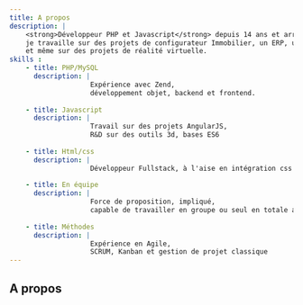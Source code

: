 ```yaml
---
title: A propos
description: |
    <strong>Développeur PHP et Javascript</strong> depuis 14 ans et arrivé en 2012 à Arka Studio, 
    je travaille sur des projets de configurateur Immobilier, un ERP, une CRM, des outils 3d
    et même sur des projets de réalité virtuelle.
skills :
    - title: PHP/MySQL
      description: |
                    Expérience avec Zend,
                    développement objet, backend et frontend.
                    
    - title: Javascript
      description: |
                    Travail sur des projets AngularJS,
                    R&D sur des outils 3d, bases ES6
                    
    - title: Html/css
      description: |
                    Développeur Fullstack, à l'aise en intégration css et html5
                    
    - title: En équipe
      description: |
                    Force de proposition, impliqué,
                    capable de travailler en groupe ou seul en totale autonomie
                    
    - title: Méthodes
      description: |
                    Expérience en Agile,
                    SCRUM, Kanban et gestion de projet classique
---
```

## A propos

